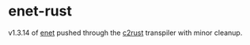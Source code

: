 # enet-rust

v1.3.14 of [enet](http://enet.bespin.org/) pushed through the [c2rust](https://c2rust.com/) transpiler with minor cleanup.
